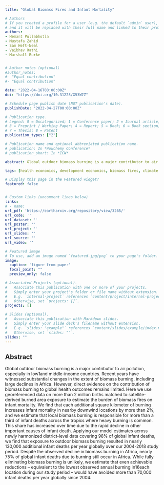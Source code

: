 ```yaml
---
title: "Global Biomass Fires and Infant Mortality"

# Authors
# If you created a profile for a user (e.g. the default `admin` user), write the username (folder name) here 
# and it will be replaced with their full name and linked to their profile.
authors:
- Hemant Pullabhotla
- Mustafa Zahid
- Sam Heft-Neal
- Vaibhav Rathi
- Marshall Burke


# Author notes (optional)
#author_notes:
#- "Equal contribution"
#- "Equal contribution"

date: "2022-04-16T00:00:00Z"
doi: "https://doi.org/10.31223/X53W7Z"

# Schedule page publish date (NOT publication's date).
publishDate: "2022-04-27T00:00:00Z"

# Publication type.
# Legend: 0 = Uncategorized; 1 = Conference paper; 2 = Journal article;
# 3 = Preprint / Working Paper; 4 = Report; 5 = Book; 6 = Book section;
# 7 = Thesis; 8 = Patent
publication_types: ["2"]

# Publication name and optional abbreviated publication name.
# publication: In *Wowchemy Conference*
# publication_short: In *ICW*

abstract: Global outdoor biomass burning is a major contributor to air pollution, especially in low1and middle-income countries. Recent years have witnessed substantial changes in the extent of biomass burning, including large declines in Africa. However, direct evidence on the contribution of biomass burning to global health outcomes remains limited. Here we use georeferenced data on more than 2 million births matched to satellite-derived burned area exposure to estimate the burden of biomass fires on infant mortality. We find that each additional square kilometer of burning increases infant mortality in nearby downwind locations by more than 2%, and we estimate that local biomass burning is responsible for more than a third of infant deaths across the tropics where heavy burning is common. This share has increased over time due to the rapid decline in other important causes of infant death. Applying our model estimates across newly harmonized district-level data covering 98% of global infant deaths, we find that exposure to outdoor biomass burning resulted in nearly 130,000 additional infant deaths per year globally over our 2004-2018 study period. Despite the observed decline in biomass burning in Africa, nearly 75% of global infant deaths due to burning still occur in Africa. While fully eliminating biomass burning is unlikely, we estimate that even achievable reductions – equivalent to the lowest observed annual burning in16each location during our study period – would have avoided more than 70,000 infant deaths per year globally since 2004.

tags: [health economics, development economics, biomass fires, climate change, air polution]

# Display this page in the Featured widget?
featured: false


# Custom links (uncomment lines below)
links:
# - name: 
url_pdf: 'https://eartharxiv.org/repository/view/3265/'
url_code: ''
url_dataset: ''
url_poster: ''
url_project: ''
url_slides: ''
url_source: ''
url_video: ''

# Featured image
# To use, add an image named `featured.jpg/png` to your page's folder. 
image:
  caption: 'figure from paper'
  focal_point: ""
  preview_only: false

# Associated Projects (optional).
#   Associate this publication with one or more of your projects.
#   Simply enter your project's folder or file name without extension.
#   E.g. `internal-project` references `content/project/internal-project/index.md`.
#   Otherwise, set `projects: []`.
projects: []

# Slides (optional).
#   Associate this publication with Markdown slides.
#   Simply enter your slide deck's filename without extension.
#   E.g. `slides: "example"` references `content/slides/example/index.md`.
#   Otherwise, set `slides: ""`.
slides: ""
---
```

## Abstract <br>
Global outdoor biomass burning is a major contributor to air pollution, especially in low1and middle-income countries. Recent years have witnessed substantial changes in the extent of biomass burning, including large declines in Africa. However, direct evidence on the contribution of biomass burning to global health outcomes remains limited. Here we use georeferenced data on more than 2 million births matched to satellite-derived burned area exposure to estimate the burden of biomass fires on infant mortality. We find that each additional square kilometer of burning increases infant mortality in nearby downwind locations by more than 2%, and we estimate that local biomass burning is responsible for more than a third of infant deaths across the tropics where heavy burning is common. This share has increased over time due to the rapid decline in other important causes of infant death. Applying our model estimates across newly harmonized district-level data covering 98% of global infant deaths, we find that exposure to outdoor biomass burning resulted in nearly 130,000 additional infant deaths per year globally over our 2004-2018 study period. Despite the observed decline in biomass burning in Africa, nearly 75% of global infant deaths due to burning still occur in Africa. While fully eliminating biomass burning is unlikely, we estimate that even achievable reductions – equivalent to the lowest observed annual burning in16each location during our study period – would have avoided more than 70,000 infant deaths per year globally since 2004.
